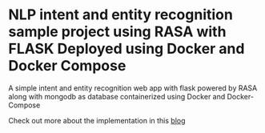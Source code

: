 # NLP intent and entity recognition sample project using RASA with FLASK Deployed using Docker and Docker Compose

A simple intent and entity recognition web app with flask powered by RASA along with mongodb as database containerized using Docker and Docker-Compose

Check out more about the implementation in this [blog](https://medium.com/@raoofnaushad7/create-and-dockerize-a-project-with-rasa-flask-and-mongodb-with-docker-and-docker-compose-75c9c6e3c74b)
